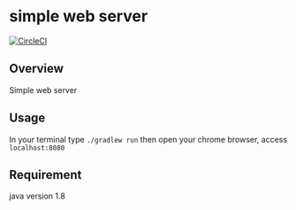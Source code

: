 # simple web server
[![CircleCI](https://circleci.com/gh/teru00/web-server.svg?style=svg&circle-token=ec26b5296ac0f527a50f678d6deb510cd1f6cfb4)](https://circleci.com/gh/teru00/web-server)

## Overview
Simple web server
## Usage
In your terminal type `./gradlew run`
then open your chrome browser, access `localhost:8080`
## Requirement
java version 1.8